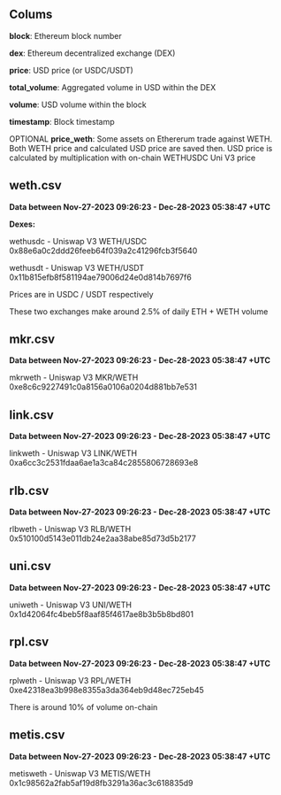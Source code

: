 ## Colums
**block**: Ethereum block number

**dex**: Ethereum decentralized exchange (DEX)

**price**: USD price (or USDC/USDT)

**total_volume**: Aggregated volume in USD within the DEX

**volume**: USD volume within the block

**timestamp**: Block timestamp

OPTIONAL **price_weth**: Some assets on Ethererum trade against WETH. Both WETH price and calculated USD price are saved then. USD price is calculated by multiplication with on-chain WETHUSDC Uni V3 price

## weth.csv

**Data between Nov-27-2023 09:26:23 - Dec-28-2023 05:38:47 +UTC**

**Dexes:**

wethusdc - Uniswap V3 WETH/USDC 0x88e6a0c2ddd26feeb64f039a2c41296fcb3f5640

wethusdt - Uniswap V3 WETH/USDT 0x11b815efb8f581194ae79006d24e0d814b7697f6

Prices are in USDC / USDT respectively

These two exchanges make around 2.5% of daily ETH + WETH volume

## mkr.csv

**Data between Nov-27-2023 09:26:23 - Dec-28-2023 05:38:47 +UTC**

mkrweth - Uniswap V3 MKR/WETH 0xe8c6c9227491c0a8156a0106a0204d881bb7e531

## link.csv

**Data between Nov-27-2023 09:26:23 - Dec-28-2023 05:38:47 +UTC**

linkweth - Uniswap V3 LINK/WETH 0xa6cc3c2531fdaa6ae1a3ca84c2855806728693e8

## rlb.csv

**Data between Nov-27-2023 09:26:23 - Dec-28-2023 05:38:47 +UTC**

rlbweth - Uniswap V3 RLB/WETH 0x510100d5143e011db24e2aa38abe85d73d5b2177

## uni.csv

**Data between Nov-27-2023 09:26:23 - Dec-28-2023 05:38:47 +UTC**

uniweth - Uniswap V3 UNI/WETH 0x1d42064fc4beb5f8aaf85f4617ae8b3b5b8bd801

## rpl.csv

**Data between Nov-27-2023 09:26:23 - Dec-28-2023 05:38:47 +UTC**

rplweth - Uniswap V3 RPL/WETH 0xe42318ea3b998e8355a3da364eb9d48ec725eb45

There is around 10% of volume on-chain

## metis.csv

**Data between Nov-27-2023 09:26:23 - Dec-28-2023 05:38:47 +UTC**

metisweth - Uniswap V3 METIS/WETH 0x1c98562a2fab5af19d8fb3291a36ac3c618835d9